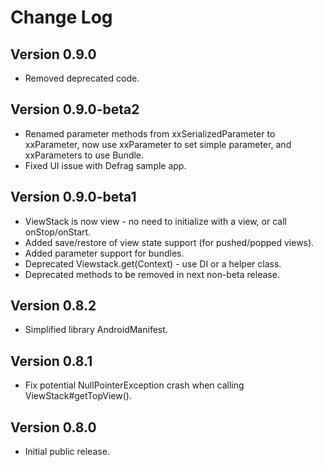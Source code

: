 Change Log
==========

Version 0.9.0
----------------------------
 * Removed deprecated code.

Version 0.9.0-beta2
----------------------------
 * Renamed parameter methods from xxSerializedParameter to xxParameter, now use xxParameter to set simple parameter, and xxParameters to use Bundle.
 * Fixed UI issue with Defrag sample app.

Version 0.9.0-beta1
----------------------------

 * ViewStack is now view - no need to initialize with a view, or call onStop/onStart.
 * Added save/restore of view state support (for pushed/popped views).
 * Added parameter support for bundles.
 * Deprecated Viewstack.get(Context) - use DI or a helper class.
 * Deprecated methods to be removed in next non-beta release.

Version 0.8.2
----------------------------
* Simplified library AndroidManifest.

Version 0.8.1
----------------------------
* Fix potential NullPointerException crash when calling ViewStack#getTopView().

Version 0.8.0
----------------------------

* Initial public release.
